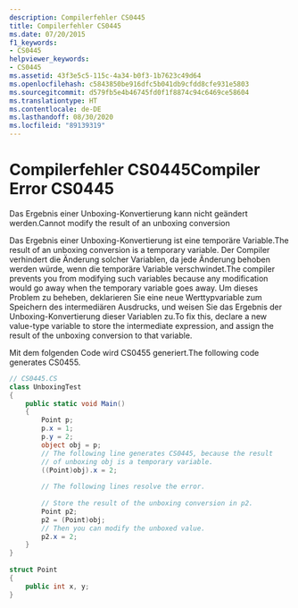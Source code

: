 ```yaml
---
description: Compilerfehler CS0445
title: Compilerfehler CS0445
ms.date: 07/20/2015
f1_keywords:
- CS0445
helpviewer_keywords:
- CS0445
ms.assetid: 43f3e5c5-115c-4a34-b0f3-1b7623c49d64
ms.openlocfilehash: c5843850be916dfc5b041db9cfdd8cfe931e5803
ms.sourcegitcommit: d579fb5e4b46745fd0f1f8874c94c6469ce58604
ms.translationtype: HT
ms.contentlocale: de-DE
ms.lasthandoff: 08/30/2020
ms.locfileid: "89139319"
---
```

# <a name="compiler-error-cs0445"></a><span data-ttu-id="02d88-103">Compilerfehler CS0445</span><span class="sxs-lookup"><span data-stu-id="02d88-103">Compiler Error CS0445</span></span>
<span data-ttu-id="02d88-104">Das Ergebnis einer Unboxing-Konvertierung kann nicht geändert werden.</span><span class="sxs-lookup"><span data-stu-id="02d88-104">Cannot modify the result of an unboxing conversion</span></span>  
  
 <span data-ttu-id="02d88-105">Das Ergebnis einer Unboxing-Konvertierung ist eine temporäre Variable.</span><span class="sxs-lookup"><span data-stu-id="02d88-105">The result of an unboxing conversion is a temporary variable.</span></span> <span data-ttu-id="02d88-106">Der Compiler verhindert die Änderung solcher Variablen, da jede Änderung behoben werden würde, wenn die temporäre Variable verschwindet.</span><span class="sxs-lookup"><span data-stu-id="02d88-106">The compiler prevents you from modifying such variables because any modification would go away when the temporary variable goes away.</span></span> <span data-ttu-id="02d88-107">Um dieses Problem zu beheben, deklarieren Sie eine neue Werttypvariable zum Speichern des intermediären Ausdrucks, und weisen Sie das Ergebnis der Unboxing-Konvertierung dieser Variablen zu.</span><span class="sxs-lookup"><span data-stu-id="02d88-107">To fix this, declare a new value-type variable to store the intermediate expression, and assign the result of the unboxing conversion to that variable.</span></span>  
  
 <span data-ttu-id="02d88-108">Mit dem folgenden Code wird CS0455 generiert.</span><span class="sxs-lookup"><span data-stu-id="02d88-108">The following code generates CS0455.</span></span>  
  
```csharp  
// CS0445.CS  
class UnboxingTest  
{  
    public static void Main()  
    {  
        Point p;  
        p.x = 1;  
        p.y = 2;  
        object obj = p;  
        // The following line generates CS0445, because the result  
        // of unboxing obj is a temporary variable.  
        ((Point)obj).x = 2;  
  
        // The following lines resolve the error.  
  
        // Store the result of the unboxing conversion in p2.  
        Point p2;
        p2 = (Point)obj;  
        // Then you can modify the unboxed value.  
        p2.x = 2;  
    }  
}  
  
struct Point  
{  
    public int x, y;  
}  
```
